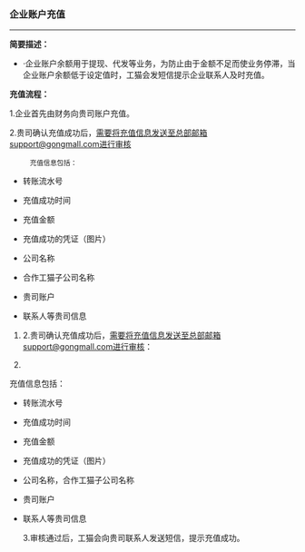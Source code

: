 ### 企业账户充值

---

**简要描述：**

* ·企业账户余额用于提现、代发等业务，为防止由于金额不足而使业务停滞，当企业账户余额低于设定值时，工猫会发短信提示企业联系人及时充值。

**充值流程：**

 1.企业首先由财务向贵司账户充值。

2.贵司确认充值成功后，需要将充值信息发送至总部邮箱support@gongmall.com进行审核

         充值信息包括：

*  转账流水号

* 充值成功时间

* 充值金额

* 充值成功的凭证（图片）

* 公司名称

* 合作工猫子公司名称

* 贵司账户

* 联系人等贵司信息



1. 2.贵司确认充值成功后，需要将充值信息发送至总部邮箱support@gongmall.com进行审核：

2. 
充值信息包括：

* 转账流水号

* 充值成功时间

* 充值金额

* 充值成功的凭证（图片）
* 公司名称，合作工猫子公司名称
* 贵司账户
* 联系人等贵司信息

  3.审核通过后，工猫会向贵司联系人发送短信，提示充值成功。




